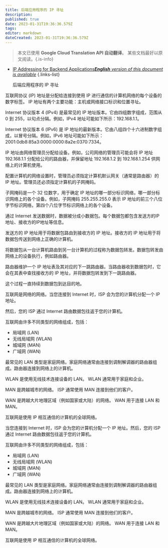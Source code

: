 ```yaml
---
title: 后端应用程序的 IP 寻址
description: 
published: true
date: 2023-01-31T19:36:36.579Z
tags: 
editor: markdown
dateCreated: 2023-01-31T19:36:36.579Z
---
```


> 本文已使用 **Google Cloud Translation API 自动翻译**。
某些文档最好以原文阅读。{.is-info}

- [IP Addressing for Backend Applications***English** version of this document is available*](/en/Knowledge-base/Backend/ip-addressing-for-backend-applications)
{.links-list}


  后端应用程序的 IP 寻址

互联网协议 (IP) 地址是分配给连接到使用 IP 进行通信的计算机网络的每个设备的数字标签。 IP 地址有两个主要功能：主机或网络接口标识和位置寻址。

Internet 协议版本 4 (IPv4) 是最常见的 IP 地址版本。它由四组数字组成，范围从 0 到 255，以句点分隔。例如，IPv4 地址可能如下所示：192.168.1.1。

Internet 协议版本 6 (IPv6) 是 IP 地址的最新版本。它由八组四个十六进制数字组成，以冒号分隔。例如，IPv6 地址可能如下所示：2001:0db8:85a3:0000:0000:8a2e:0370:7334。

IP 地址由网络管理员分配给设备。例如，公司网络的管理员可能会将 IP 地址 192.168.1.1 分配给公司的路由器，并保留地址 192.168.1.2 到 192.168.1.254 供网络上的计算机使用。

配置计算机的网络设置时，管理员必须指定计算机默认网关（通常是路由器）的 IP 地址。管理员还必须指定计算机的子网掩码。

子网掩码是一个 32 位数字，用于确定 IP 地址的哪一部分标识网络，哪一部分标识网络上的各个设备。例如，子网掩码 255.255.255.0 表示 IP 地址的前三个八位字节标识网络，第四个八位字节标识网络上的各个设备。

通过 Internet 发送数据时，数据被分成小数据包。每个数据包都包含发送方的IP地址、接收方的IP地址等信息。

发送方的 IP 地址用于将数据包路由到接收方的 IP 地址。接收方的 IP 地址用于将数据包传送到网络上正确的计算机。

将数据包从一台计算机路由到另一台计算机的过程称为数据包转发。数据包转发由网络上的设备执行，例如路由器。

路由器维护一个 IP 地址表及其对应的下一跳路由器。当路由器收到数据包时，它会在其表中查找接收方的 IP 地址，并将数据包转发到下一跳路由器。

这个过程一直持续到数据包到达目的地。

互联网是网络的网络。当您连接到 Internet 时，ISP 会为您的计算机分配一个 IP 地址。

然后，您的 ISP 通过 Internet 路由数据包往返于您的计算机。

互联网由许多不同类型的网络组成，包括：

- 局域网 (LAN)
- 无线局域网 (WLAN)
- 城域网 (MAN)
- 广域网 (WAN)

最常见的 LAN 类型是家庭网络。家庭网络通常由连接到调制解调器的路由器组成。路由器连接到网络上的计算机。

WLAN 是使用无线技术连接设备的 LAN。 WLAN 通常用于家庭和企业。

MAN 是跨越城市的网络。 ISP 通常使用 MAN 连接到他们的客户。

WAN 是跨越大片地理区域（例如国家或大陆）的网络。 WAN 用于连接 LAN 和 MAN。

互联网是使用 IP 相互通信的计算机的全球网络。

当您连接到 Internet 时，ISP 会为您的计算机分配一个 IP 地址。然后，您的 ISP 通过 Internet 路由数据包往返于您的计算机。

互联网由许多不同类型的网络组成，包括：

- 局域网 (LAN)
- 无线局域网 (WLAN)
- 城域网 (MAN)
- 广域网 (WAN)

最常见的 LAN 类型是家庭网络。家庭网络通常由连接到调制解调器的路由器组成。路由器连接到网络上的计算机。

WLAN 是使用无线技术连接设备的 LAN。 WLAN 通常用于家庭和企业。

MAN 是跨越城市的网络。 ISP 通常使用 MAN 连接到他们的客户。

WAN 是跨越大片地理区域（例如国家或大陆）的网络。 WAN 用于连接 LAN 和 MAN。

互联网是使用 IP 相互通信的计算机的全球网络。